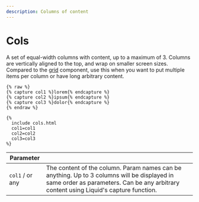 ```yaml
---
description: Columns of content
---
```


# Cols

A set of equal-width columns with content, up to a maximum of 3. Columns are vertically aligned to the top, and wrap on smaller screen sizes. Compared to the [grid](grid.md) component, use this when you want to put multiple items per column or have long arbitrary content.

```liquid
{% raw %}
{% capture col1 %}lorem{% endcapture %}
{% capture col2 %}ipsum{% endcapture %}
{% capture col3 %}dolor{% endcapture %}
{% endraw %}

{%
  include cols.html
  col1=col1
  col2=col2
  col3=col3
%}
```

| Parameter       |                                                                                                                                                                                      |
| --------------- | ------------------------------------------------------------------------------------------------------------------------------------------------------------------------------------ |
| `col1` / or any | The content of the column. Param names can be anything. Up to 3 columns will be displayed in same order as parameters. Can be any arbitrary content using Liquid's capture function. |
